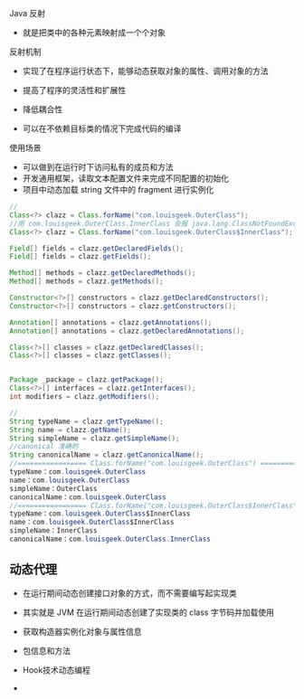 Java 反射

- 就是把类中的各种元素映射成一个个对象

反射机制

- 实现了在程序运行状态下，能够动态获取对象的属性、调用对象的方法





- 提高了程序的灵活性和扩展性
- 降低耦合性
- 可以在不依赖目标类的情况下完成代码的编译





使用场景

- 可以做到在运行时下访问私有的成员和方法
- 开发通用框架，读取文本配置文件来完成不同配置的初始化
- 项目中动态加载 string 文件中的 fragment 进行实例化







```java
//
Class<?> clazz = Class.forName("com.louisgeek.OuterClass");
//用 com.louisgeek.OuterClass.InnerClass 会报 java.lang.ClassNotFoundException
Class<?> clazz = Class.forName("com.louisgeek.OuterClass$InnerClass");

Field[] fields = clazz.getDeclaredFields();
Field[] fields = clazz.getFields();

Method[] methods = clazz.getDeclaredMethods();
Method[] methods = clazz.getMethods();

Constructor<?>[] constructors = clazz.getDeclaredConstructors();
Constructor<?>[] constructors = clazz.getConstructors();

Annotation[] annotations = clazz.getAnnotations();
Annotation[] annotations = clazz.getDeclaredAnnotations();

Class<?>[] classes = clazz.getDeclaredClasses();
Class<?>[] classes = clazz.getClasses();


Package _package = clazz.getPackage();
Class<?>[] interfaces = clazz.getInterfaces();
int modifiers = clazz.getModifiers();

//
String typeName = clazz.getTypeName();
String name = clazz.getName();
String simpleName = clazz.getSimpleName();
//canonical 准确的
String canonicalName = clazz.getCanonicalName();
//================= Class.forName("com.louisgeek.OuterClass") ===========
typeName：com.louisgeek.OuterClass
name：com.louisgeek.OuterClass
simpleName：OuterClass
canonicalName：com.louisgeek.OuterClass
//================= Class.forName("com.louisgeek.OuterClass$InnerClass") ===========   
typeName：com.louisgeek.OuterClass$InnerClass
name：com.louisgeek.OuterClass$InnerClass
simpleName：InnerClass
canonicalName：com.louisgeek.OuterClass.InnerClass
```





## 动态代理

- 在运行期间动态创建接口对象的方式，而不需要编写起实现类
- 其实就是 JVM 在运行期间动态创建了实现类的 class 字节码并加载使用







- 获取构造器实例化对象与属性信息
- 包信息和方法
- Hook技术动态编程
- 